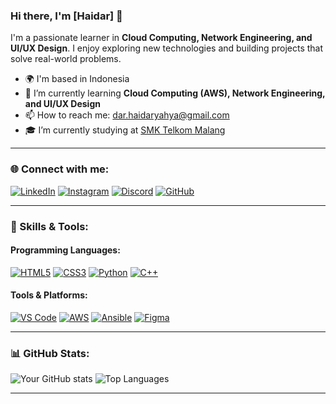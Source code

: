 ### Hi there, I'm [Haidar] 👋

I'm a passionate learner in **Cloud Computing, Network Engineering, and UI/UX Design**. I enjoy exploring new technologies and building projects that solve real-world problems.

- 🌍 I'm based in Indonesia
- 🌱 I’m currently learning **Cloud Computing (AWS), Network Engineering, and UI/UX Design**
- 📫 How to reach me: dar.haidaryahya@gmail.com
- 🎓 I’m currently studying at [SMK Telkom Malang](https://smktelkom-mlg.sch.id/)

---

### 🌐 Connect with me:
[![LinkedIn](https://img.shields.io/badge/LinkedIn-%230077B5.svg?&style=for-the-badge&logo=linkedin&logoColor=white)](https://www.linkedin.com/in/haidaryahyaa/)
[![Instagram](https://img.shields.io/badge/Instagram-%23E4405F.svg?&style=for-the-badge&logo=instagram&logoColor=white)](https://www.instagram.com/darisee_/)
[![Discord](https://img.shields.io/badge/Discord-%237289DA.svg?&style=for-the-badge&logo=discord&logoColor=white)](https://discord.com/users/700702023548665907)
[![GitHub](https://img.shields.io/badge/GitHub-%23181717.svg?&style=for-the-badge&logo=github&logoColor=white)](https://github.com/darisees)

---

### 🚀 Skills & Tools:
#### Programming Languages:
[![HTML5](https://img.shields.io/badge/HTML5-E34F26?style=for-the-badge&logo=html5&logoColor=white)](https://developer.mozilla.org/en-US/docs/Web/HTML)
[![CSS3](https://img.shields.io/badge/CSS3-1572B6?style=for-the-badge&logo=css3&logoColor=white)](https://developer.mozilla.org/en-US/docs/Web/CSS)
[![Python](https://img.shields.io/badge/Python-3776AB?style=for-the-badge&logo=python&logoColor=white)](https://www.python.org/)
[![C++](https://img.shields.io/badge/C++-00599C?style=for-the-badge&logo=c%2B%2B&logoColor=white)](https://isocpp.org/)

#### Tools & Platforms:
[![VS Code](https://img.shields.io/badge/VS%20Code-007ACC?style=for-the-badge&logo=visual-studio-code&logoColor=white)](https://code.visualstudio.com/)
[![AWS](https://img.shields.io/badge/AWS-232F3E?style=for-the-badge&logo=amazon-aws&logoColor=white)](https://aws.amazon.com/)
[![Ansible](https://img.shields.io/badge/Ansible-EE0000?style=for-the-badge&logo=ansible&logoColor=white)](https://www.ansible.com/)
[![Figma](https://img.shields.io/badge/Figma-F24E1E?style=for-the-badge&logo=figma&logoColor=white)](https://www.figma.com/)

---

### 📊 GitHub Stats:
![Your GitHub stats](https://github-readme-stats.vercel.app/api?username=darisees&show_icons=true&theme=dark)
![Top Languages](https://github-readme-stats.vercel.app/api/top-langs/?username=darisees&layout=compact&theme=dark)

---
